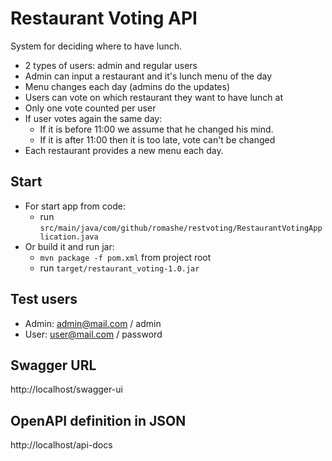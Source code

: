 # Restaurant Voting API
System for deciding where to have lunch.

* 2 types of users: admin and regular users
* Admin can input a restaurant and it's lunch menu of the day
* Menu changes each day (admins do the updates)
* Users can vote on which restaurant they want to have lunch at
* Only one vote counted per user
* If user votes again the same day:
  * If it is before 11:00 we assume that he changed his mind.
  * If it is after 11:00 then it is too late, vote can't be changed
* Each restaurant provides a new menu each day.

## Start
* For start app from code:
  * run `src/main/java/com/github/romashe/restvoting/RestaurantVotingApplication.java`
* Or build it and run jar:
  * `mvn package -f pom.xml` from project root
  * run `target/restaurant_voting-1.0.jar`

## Test users
- Admin: admin@mail.com / admin
- User: user@mail.com / password

## Swagger URL
http://localhost/swagger-ui

## OpenAPI definition in JSON
http://localhost/api-docs
